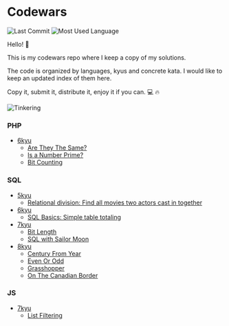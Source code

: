 # Codewars 

![Last Commit](https://img.shields.io/github/last-commit/mperezv/codewars) ![Most Used Language](https://img.shields.io/github/languages/top/mperezv/codewars)

Hello! 👋

This is my codewars repo where I keep a copy of my solutions.

The code is organized by languages, kyus and concrete kata. I would like to keep an updated index of them here.



Copy it, submit it, distribute it, enjoy it if you can. 💻 🔥

![Tinkering](https://media.giphy.com/media/udhngZK2IFTc4/giphy.gif)



### PHP
* [6kyu](https://github.com/mperezv/codewars/tree/main/php/kata_6kyu)
  * [Are They The Same?](https://github.com/mperezv/codewars/tree/main/php/kata_6kyu/Are%20they%20the%20same%3F)
  * [Is a Number Prime?](https://github.com/mperezv/codewars/tree/main/php/kata_6kyu/IsANumberPrime)
  * [Bit Counting](https://github.com/mperezv/codewars/tree/main/php/kata_6kyu/Bit%20Counting)

### SQL
* [5kyu](https://github.com/mperezv/codewars/tree/main/sql/5kyu)
  * [Relational division: Find all movies two actors cast in together](https://github.com/mperezv/codewars/tree/main/sql/5kyu/Relational%20division:%20Find%20all%20movies%20two%20actors%20cast%20in%20together)
* [6kyu](https://github.com/mperezv/codewars/tree/main/sql/6kyu)
  * [SQL Basics: Simple table totaling](https://github.com/mperezv/codewars/tree/main/sql/6kyu/SQL%20Basics:%20Simple%20table%20totaling)
* [7kyu](https://github.com/mperezv/codewars/tree/main/sql/7kyu)
  * [Bit Length](https://github.com/mperezv/codewars/tree/main/sql/7kyu/Easy%20SQL:%20Bit%20Length)
  * [SQL with Sailor Moon](https://github.com/mperezv/codewars/tree/main/sql/7kyu/SQL%20with%20Sailor%20Moon:%20Thinking%20about%20JOINs...)
* [8kyu](https://github.com/mperezv/codewars/tree/main/sql/8kyu)
  * [Century From Year](https://github.com/mperezv/codewars/tree/main/sql/8kyu/Century%20From%20Year)
  * [Even Or Odd](https://github.com/mperezv/codewars/tree/main/sql/8kyu/Even%20or%20Odd)
  * [Grasshopper](https://github.com/mperezv/codewars/tree/main/sql/8kyu/Grasshopper)
  * [On The Canadian Border](https://github.com/mperezv/codewars/tree/main/sql/8kyu/On%20the%20Canadian%20Border)

### JS
* [7kyu](https://github.com/mperezv/codewars/tree/main/javascript/7kyu)
  * [List Filtering](https://github.com/mperezv/codewars/tree/main/javascript/7kyu/List%20Filtering)

